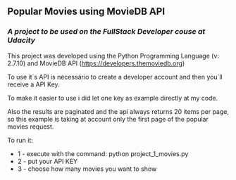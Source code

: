 ## Popular Movies using MovieDB API

### _A project to be used on the FullStack Developer couse at Udacity_


This project was developed using the Python Programming Language (v: 2.7.10) and MovieDB API (https://developers.themoviedb.org)

To use it´s API is necessário to create a developer account and then you´ll receive a API Key.

To make it easier to use i did let one key as example directly at my code.

Also the results are paginated and the api always returns 20 items per page, so
this example is taking at account only the first page of the popular movies request. 

To run it:
    
* 1 - execute with the command: python project_1_movies.py </li>
* 2 - put your API KEY </li>
* 3 - choose how many movies you want to show </li>
 
